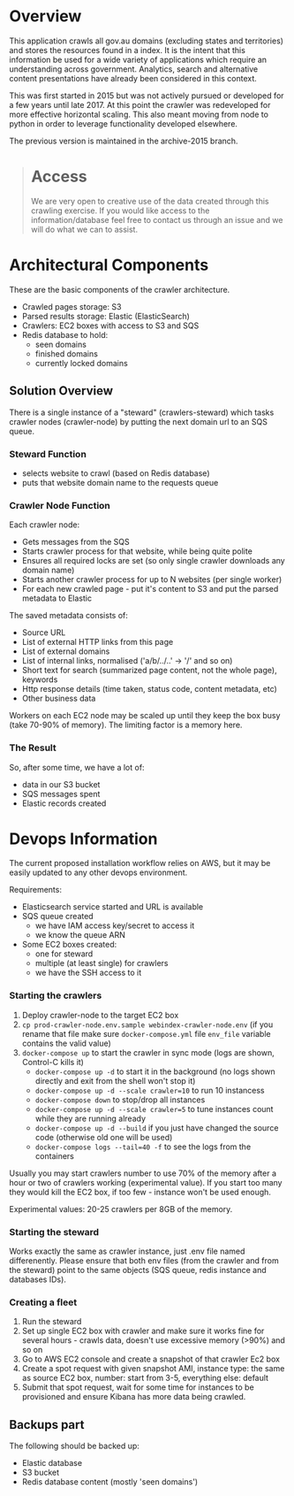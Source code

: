# Overview
This application crawls all gov.au domains (excluding states and territories) and stores the resources
found in a index. It is the intent that this information be used for a wide variety of applications which require an understanding across government.
Analytics, search and alternative content presentations have already been considered in this context.

This was first started in 2015 but was not actively pursued or developed for a few years until late 2017. At this point the crawler was redeveloped for more effective horizontal scaling. This also meant moving from node to python in order to leverage functionality developed elsewhere.

The previous version is maintained in the archive-2015 branch.

># Access
>We are very open to creative use of the data created through this crawling exercise. If you would like access to the information/database feel free to contact us through an issue and we will do what we can to assist.

# Architectural Components
These are the basic components of the crawler architecture.
* Crawled pages storage: S3
* Parsed results storage: Elastic (ElasticSearch)
* Crawlers: EC2 boxes with access to S3 and SQS
* Redis database to hold:
  * seen domains
  * finished domains
  * currently locked domains

## Solution Overview
There is a single instance of a "steward" (crawlers-steward) which tasks crawler nodes (crawler-node) by putting the next domain url to an SQS queue.


### Steward Function

* selects website to crawl (based on Redis database)
* puts that website domain name to the requests queue


### Crawler Node Function
Each crawler node:
* Gets messages from the SQS
* Starts crawler process for that website, while being quite polite
* Ensures all required locks are set (so only single crawler downloads any domain name)
* Starts another crawler process for up to N websites (per single worker)
* For each new crawled page - put it's content to S3 and put the parsed metadata to Elastic

The saved metadata consists of:

* Source URL
* List of external HTTP links from this page
* List of external domains
* List of internal links, normalised ('a/b/../..' -> '/' and so on)
* Short text for search (summarized page content, not the whole page), keywords
* Http response details (time taken, status code, content metadata, etc)
* Other business data

Workers on each EC2 node may be scaled up until they keep the box busy (take 70-90% of memory). The limiting factor is a memory here.

### The Result
So, after some time, we have a lot of:

* data in our S3 bucket
* SQS messages spent
* Elastic records created


# Devops Information
The current proposed installation workflow relies on AWS, but it may be easily updated to any other devops environment.

Requirements:
* Elasticsearch service started and URL is available
* SQS queue created
  * we have IAM access key/secret to access it
  * we know the queue ARN
* Some EC2 boxes created:
  * one for steward
  * multiple (at least single) for crawlers
  * we have the SSH access to it

### Starting the crawlers
1. Deploy crawler-node to the target EC2 box
2. `cp prod-crawler-node.env.sample webindex-crawler-node.env` (if you rename that file make sure `docker-compose.yml` file `env_file` variable contains the valid value)
3. `docker-compose up` to start the crawler in sync mode (logs are shown, Control-C kills it)
   * `docker-compose up -d` to start it in the background (no logs shown directly and exit from the shell won't stop it)
   * `docker-compose up -d --scale crawler=10` to run 10 instancess
   * `docker-compose down` to stop/drop all instances
   * `docker-compose up -d --scale crawler=5` to tune instances count while they are running already
   * `docker-compose up -d --build` if you just have changed the source code (otherwise old one will be used)
   * `docker-compose logs --tail=40 -f` to see the logs from the containers

Usually you may start crawlers number to use 70% of the memory after a hour or two of crawlers working (experimental value). If you start too many they would kill the EC2 box, if too few - instance won't be used enough.

Experimental values: 20-25 crawlers per 8GB of the memory.

### Starting the steward
Works exactly the same as crawler instance, just .env file named differenently. Please ensure that both env files (from the crawler and from the steward) point to the same objects (SQS queue, redis instance and databases IDs).

### Creating a fleet
1. Run the steward
2. Set up single EC2 box with crawler and make sure it works fine for several hours - crawls data, doesn't use excessive memory (>90%) and so on
3. Go to AWS EC2 console and create a snapshot of that crawler Ec2 box
4. Create a spot request with given snapshot AMI, instance type: the same as source EC2 box, number: start from 3-5, everything else: default
5. Submit that spot request, wait for some time for instances to be provisioned and ensure Kibana has more data being crawled.

## Backups part
The following should be backed up:
* Elastic database
* S3 bucket
* Redis database content (mostly 'seen domains')
